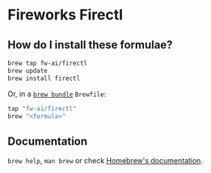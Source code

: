 # Fireworks Firectl

## How do I install these formulae?


```bash
brew tap fw-ai/firectl
brew update
brew install firectl
```

Or, in a [`brew bundle`](https://github.com/Homebrew/homebrew-bundle) `Brewfile`:

```ruby
tap "fw-ai/firectl"
brew "<formula>"
```

## Documentation

`brew help`, `man brew` or check [Homebrew's documentation](https://docs.brew.sh).
